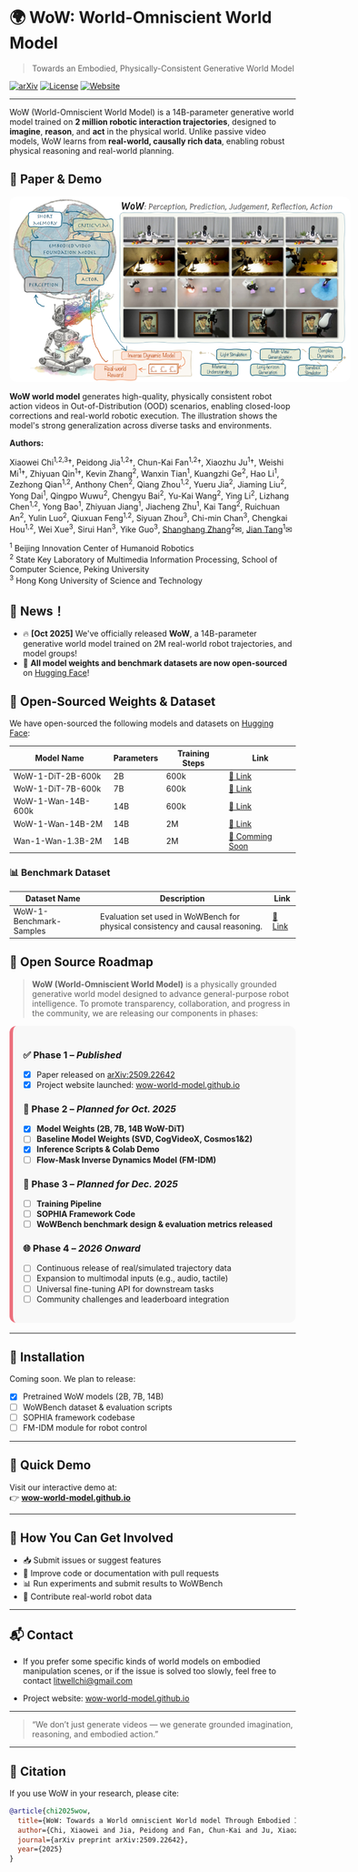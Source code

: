 # 🌍 WoW: World-Omniscient World Model

> Towards an Embodied, Physically-Consistent Generative World Model

[![arXiv](https://img.shields.io/badge/arXiv-2509.22642v1-b31b1b.svg)](https://arxiv.org/abs/2509.22642)
[![License](https://img.shields.io/badge/license-Apache--2.0-blue.svg)](LICENSE)
[![Website](https://img.shields.io/badge/demo-wow--world--model.github.io-green.svg)](https://wow-world-model.github.io)


----

WoW (World-Omniscient World Model) is a 14B-parameter generative world model trained on **2 million robotic interaction trajectories**, designed to **imagine**, **reason**, and **act** in the physical world. Unlike passive video models, WoW learns from **real-world, causally rich data**, enabling robust physical reasoning and real-world planning.

<!-- ---

## 🔬 Key Features

- **📽️ Diffusion-Based Video Generation**  
  High-fidelity, physically grounded future prediction from images + instructions.
- **🧠 SOPHIA Framework**  
  Self-optimizing, closed-loop system integrating a VLM critic and DiT generator for iterative refinement.
- **🤖 Imagination-to-Action Loop**  
  FM-IDM translates predicted videos into 7-DoF robot actions executed in the physical world.
- **📊 WoWBench Benchmark**  
  Comprehensive evaluation suite across 4 dimensions and 20+ physical tasks.
- **🧪 Advanced Reasoning**  
  Supports counterfactual planning, logical parsing, tool use, and compositional reasoning.
- **🧩 Applications**  
  Novel-view synthesis, trajectory-guided generation, action-to-video generation, visual style transfer, VLM task planning via simulation

--- -->

## 📖 Paper & Demo

<div align="center">
  <img src="figs/teaser.png" alt="WoW Teaser" style="max-width: 600px; border-radius: 12px;">
</div>

**WoW world model** generates high-quality, physically consistent robot action videos in Out-of-Distribution (OOD) scenarios, enabling closed-loop corrections and real-world robotic execution. The illustration shows the model's strong generalization across diverse tasks and environments.

**Authors:**

Xiaowei Chi<sup>1,2,3</sup>†, Peidong Jia<sup>1,2</sup>†, Chun-Kai Fan<sup>1,2</sup>†, Xiaozhu Ju<sup>1</sup>†, Weishi Mi<sup>1</sup>†, Zhiyuan Qin<sup>1</sup>†, Kevin Zhang<sup>2</sup>, Wanxin Tian<sup>1</sup>, Kuangzhi Ge<sup>2</sup>, Hao Li<sup>1</sup>, Zezhong Qian<sup>1,2</sup>, Anthony Chen<sup>2</sup>, Qiang Zhou<sup>1,2</sup>, Yueru Jia<sup>2</sup>, Jiaming Liu<sup>2</sup>, Yong Dai<sup>1</sup>, Qingpo Wuwu<sup>2</sup>, Chengyu Bai<sup>2</sup>, Yu-Kai Wang<sup>2</sup>, Ying Li<sup>2</sup>, Lizhang Chen<sup>1,2</sup>, Yong Bao<sup>1</sup>, Zhiyuan Jiang<sup>1</sup>, Jiacheng Zhu<sup>1</sup>, Kai Tang<sup>2</sup>, Ruichuan An<sup>2</sup>, Yulin Luo<sup>2</sup>, Qiuxuan Feng<sup>1,2</sup>, Siyuan Zhou<sup>3</sup>, Chi-min Chan<sup>3</sup>, Chengkai Hou<sup>1,2</sup>, Wei Xue<sup>3</sup>, Sirui Han<sup>3</sup>, Yike Guo<sup>3</sup>, [Shanghang Zhang]()<sup>2</sup>✉, [Jian Tang]()<sup>1</sup>✉

<sup>1</sup> Beijing Innovation Center of Humanoid Robotics  
<sup>2</sup> State Key Laboratory of Multimedia Information Processing, School of Computer Science, Peking University  
<sup>3</sup> Hong Kong University of Science and Technology


## 📰 News！
- 🔥 **[Oct 2025]** We've officially released **WoW**, a 14B-parameter generative world model trained on 2M real-world robot trajectories, and model groups!
- 🚀 **All model weights and benchmark datasets are now open-sourced** on [Hugging Face](https://huggingface.co/WoW-world-model)!
  
## 🧠 Open-Sourced Weights & Dataset

We have open-sourced the following models and datasets on [Hugging Face](https://huggingface.co/WoW-world-model):

| Model Name | Parameters | Training Steps | Link | 
|------------|------------|----------------|------|
| WoW-1-DiT-2B-600k | 2B | 600k | [🔗 Link](https://huggingface.co/WoW-world-model/WoW-1-DiT-2B-600k) |
| WoW-1-DiT-7B-600k | 7B | 600k | [🔗 Link](https://huggingface.co/WoW-world-model/WoW-1-DiT-7B-600k) |
| WoW-1-Wan-14B-600k | 14B | 600k | [🔗 Link](https://huggingface.co/WoW-world-model/WoW-1-Wan-14B-600k) |
| WoW-1-Wan-14B-2M | 14B | 2M | [🔗 Link](https://huggingface.co/WoW-world-model/WoW-1-Wan-14B-2M) |
| Wan-1-Wan-1.3B-2M | 14B | 2M | [🔗 Comming Soon](https://huggingface.co/WoW-world-model/Wan-1-Wan-14B-600k) |

### 📊 Benchmark Dataset

| Dataset Name | Description | Link |
|--------------|-------------|------|
| WoW-1-Benchmark-Samples | Evaluation set used in WoWBench for physical consistency and causal reasoning. | [📄 Link](https://huggingface.co/datasets/WoW-world-model/WoW-1-Benchmark-Samples) |


## 🚀 Open Source Roadmap

> **WoW (World-Omniscient World Model)** is a physically grounded generative world model designed to advance general-purpose robot intelligence. To promote transparency, collaboration, and progress in the community, we are releasing our components in phases:

<div style="background: #f8f8f8; border-radius: 12px; padding: 18px; margin-bottom: 18px; border-left: 6px solid #EC707D;">

### ✅ Phase 1 – *Published*
- [x] Paper released on [arXiv:2509.22642](https://arxiv.org/abs/2509.22642)
- [x] Project website launched: [wow-world-model.github.io](https://wow-world-model.github.io)

### 🚧 Phase 2 – *Planned for Oct. 2025*
- [x] **Model Weights (2B, 7B, 14B WoW-DiT)**
- [ ] **Baseline Model Weights (SVD, CogVideoX, Cosmos1&2)**
- [x] **Inference Scripts & Colab Demo**
- [ ] **Flow-Mask Inverse Dynamics Model (FM-IDM)**

### 🚀 Phase 3 – *Planned for Dec. 2025*
- [ ] **Training Pipeline**
- [ ] **SOPHIA Framework Code**
- [ ] **WoWBench benchmark design & evaluation metrics released**

### 🌐 Phase 4 – *2026 Onward*
- [ ] Continuous release of real/simulated trajectory data
- [ ] Expansion to multimodal inputs (e.g., audio, tactile)
- [ ] Universal fine-tuning API for downstream tasks
- [ ] Community challenges and leaderboard integration

</div>

---

## 🧰 Installation

Coming soon. We plan to release:

- [x] Pretrained WoW models (2B, 7B, 14B)
- [ ] WoWBench dataset & evaluation scripts
- [ ] SOPHIA framework codebase
- [ ] FM-IDM module for robot control

---

## 🚀 Quick Demo

Visit our interactive demo at:  
👉 [**wow-world-model.github.io**](https://wow-world-model.github.io)

---

## 🤝 How You Can Get Involved

- 📥 Submit issues or suggest features  
- 🔧 Improve code or documentation with pull requests  
- 📊 Run experiments and submit results to WoWBench  
- 🤖 Contribute real-world robot data

---

## 📬 Contact
- If you prefer some specific kinds of world models on embodied manipulation scenes, or if the issue is solved too slowly, feel free to contact litwellchi@gmail.com

- Project website: [wow-world-model.github.io](https://wow-world-model.github.io)  

---

> “We don’t just generate videos — we generate grounded imagination, reasoning, and embodied action.”

---

## 📖 Citation

If you use WoW in your research, please cite:

```bibtex
@article{chi2025wow,
  title={WoW: Towards a World omniscient World model Through Embodied Interaction},
  author={Chi, Xiaowei and Jia, Peidong and Fan, Chun-Kai and Ju, Xiaozhu and Mi, Weishi and Qin, Zhiyuan and Zhang, Kevin  and Tian, Wanxin and Ge, Kuangzhi and Li, Hao and others},
  journal={arXiv preprint arXiv:2509.22642},
  year={2025}
}
```
